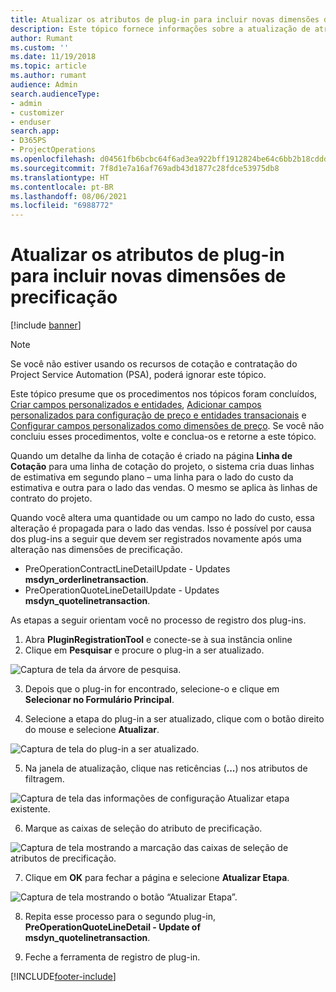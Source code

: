 ```yaml
---
title: Atualizar os atributos de plug-in para incluir novas dimensões de precificação
description: Este tópico fornece informações sobre a atualização de atributos de plug-in para dimensões de precificação.
author: Rumant
ms.custom: ''
ms.date: 11/19/2018
ms.topic: article
ms.author: rumant
audience: Admin
search.audienceType:
- admin
- customizer
- enduser
search.app:
- D365PS
- ProjectOperations
ms.openlocfilehash: d04561fb6bcbc64f6ad3ea922bff1912824be64c6bb2b18cddd95e9b1b5c7850
ms.sourcegitcommit: 7f8d1e7a16af769adb43d1877c28fdce53975db8
ms.translationtype: HT
ms.contentlocale: pt-BR
ms.lasthandoff: 08/06/2021
ms.locfileid: "6988772"
---
```

# <a name="update-plug-in-attributes-to-include-new-pricing-dimensions"></a>Atualizar os atributos de plug-in para incluir novas dimensões de precificação

[!include [banner](../includes/psa-now-project-operations.md)]

> [!NOTE]
> Se você não estiver usando os recursos de cotação e contratação do Project Service Automation (PSA), poderá ignorar este tópico.

Este tópico presume que os procedimentos nos tópicos foram concluídos, [Criar campos personalizados e entidades](create-custom-fields-entities.md), [Adicionar campos personalizados para configuração de preço e entidades transacionais](field-references.md) e [Configurar campos personalizados como dimensões de preço](set-up-pricing-dimensions.md). Se você não concluiu esses procedimentos, volte e conclua-os e retorne a este tópico.

Quando um detalhe da linha de cotação é criado na página **Linha de Cotação** para uma linha de cotação do projeto, o sistema cria duas linhas de estimativa em segundo plano – uma linha para o lado do custo da estimativa e outra para o lado das vendas. O mesmo se aplica às linhas de contrato do projeto.

Quando você altera uma quantidade ou um campo no lado do custo, essa alteração é propagada para o lado das vendas. Isso é possível por causa dos plug-ins a seguir que devem ser registrados novamente após uma alteração nas dimensões de precificação.

- PreOperationContractLineDetailUpdate - Updates **msdyn_orderlinetransaction**.
- PreOperationQuoteLineDetailUpdate - Updates **msdyn_quotelinetransaction**.

As etapas a seguir orientam você no processo de registro dos plug-ins.

1. Abra **PluginRegistrationTool** e conecte-se à sua instância online
2. Clique em **Pesquisar** e procure o plug-in a ser atualizado.

 ![Captura de tela da árvore de pesquisa.](media/PRT-1.png)

3. Depois que o plug-in for encontrado, selecione-o e clique em **Selecionar no Formulário Principal**.

4. Selecione a etapa do plug-in a ser atualizado, clique com o botão direito do mouse e selecione **Atualizar**.

 ![Captura de tela do plug-in a ser atualizado.](media/PRT-2.png)
 
5. Na janela de atualização, clique nas reticências (**...**) nos atributos de filtragem.

 ![Captura de tela das informações de configuração Atualizar etapa existente.](media/PRT-3.png)
 
6. Marque as caixas de seleção do atributo de precificação.

 ![Captura de tela mostrando a marcação das caixas de seleção de atributos de precificação.](media/PRT-4.png)

7. Clique em **OK** para fechar a página e selecione **Atualizar Etapa**.

 ![Captura de tela mostrando o botão “Atualizar Etapa”.](media/PRT-5.png)
 
8. Repita esse processo para o segundo plug-in, **PreOperationQuoteLineDetail - Update of msdyn_quotelinetransaction**.

9. Feche a ferramenta de registro de plug-in.



[!INCLUDE[footer-include](../includes/footer-banner.md)]
